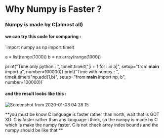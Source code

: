 # Why Numpy is Faster ?

<h3> Numpy is made by C(almost all)</h3>

<h4>we can try this code for comparing :</h4>

`import numpy as np
import timeit

a = list(range(1000))
b = np.array(range(1000))

print("Time only python : ", timeit.timeit("[i + 1 for i in a]", setup="from __main__ import a", number=100000))
print("Time with numpy : ", timeit.timeit("np.add(1,b)", setup="from __main__ import np, b", number=100000))`

<h4>and the result looks like this :</h4>

![Screenshot from 2020-01-03 04 28 15](https://user-images.githubusercontent.com/57621743/71716315-4c0cfd80-2de2-11ea-89b6-273719eb2064.png)

**you must be know C language is faster rather than north, wait that is GOT XD.
 C is faster rather than any language i think, so the numpy is made by C which is make the numpy faster.
 C is not check array index bounds and the numpy should be like that **
